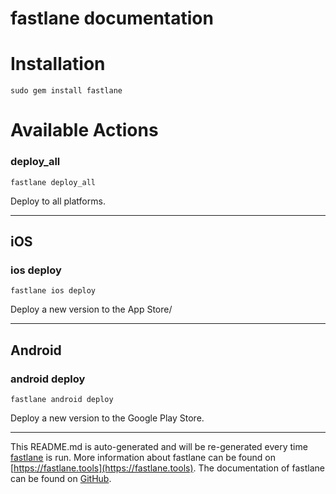 fastlane documentation
================
# Installation
```
sudo gem install fastlane
```
# Available Actions
### deploy_all
```
fastlane deploy_all
```
Deploy to all platforms.

----

## iOS
### ios deploy
```
fastlane ios deploy
```
Deploy a new version to the App Store/

----

## Android
### android deploy
```
fastlane android deploy
```
Deploy a new version to the Google Play Store.

----

This README.md is auto-generated and will be re-generated every time [fastlane](https://fastlane.tools) is run.
More information about fastlane can be found on [https://fastlane.tools](https://fastlane.tools).
The documentation of fastlane can be found on [GitHub](https://github.com/fastlane/fastlane/tree/master/fastlane).
